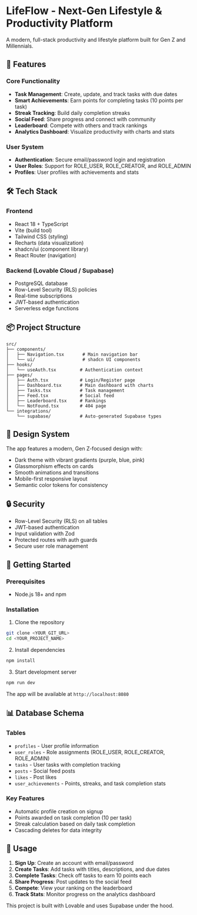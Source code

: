 # LifeFlow - Next-Gen Lifestyle & Productivity Platform

A modern, full-stack productivity and lifestyle platform built for Gen Z and Millennials.

## 🚀 Features

### Core Functionality
- **Task Management**: Create, update, and track tasks with due dates
- **Smart Achievements**: Earn points for completing tasks (10 points per task)
- **Streak Tracking**: Build daily completion streaks
- **Social Feed**: Share progress and connect with community
- **Leaderboard**: Compete with others and track rankings
- **Analytics Dashboard**: Visualize productivity with charts and stats

### User System
- **Authentication**: Secure email/password login and registration
- **User Roles**: Support for ROLE_USER, ROLE_CREATOR, and ROLE_ADMIN
- **Profiles**: User profiles with achievements and stats

## 🛠️ Tech Stack

### Frontend
- React 18 + TypeScript
- Vite (build tool)
- Tailwind CSS (styling)
- Recharts (data visualization)
- shadcn/ui (component library)
- React Router (navigation)

### Backend (Lovable Cloud / Supabase)
- PostgreSQL database
- Row-Level Security (RLS) policies
- Real-time subscriptions
- JWT-based authentication
- Serverless edge functions

## 📦 Project Structure

```
src/
├── components/
│   ├── Navigation.tsx       # Main navigation bar
│   └── ui/                  # shadcn UI components
├── hooks/
│   └── useAuth.tsx         # Authentication context
├── pages/
│   ├── Auth.tsx            # Login/Register page
│   ├── Dashboard.tsx       # Main dashboard with charts
│   ├── Tasks.tsx           # Task management
│   ├── Feed.tsx            # Social feed
│   ├── Leaderboard.tsx     # Rankings
│   └── NotFound.tsx        # 404 page
└── integrations/
    └── supabase/           # Auto-generated Supabase types
```

## 🎨 Design System

The app features a modern, Gen Z-focused design with:
- Dark theme with vibrant gradients (purple, blue, pink)
- Glassmorphism effects on cards
- Smooth animations and transitions
- Mobile-first responsive layout
- Semantic color tokens for consistency

## 🔒 Security

- Row-Level Security (RLS) on all tables
- JWT-based authentication
- Input validation with Zod
- Protected routes with auth guards
- Secure user role management

## 🚀 Getting Started

### Prerequisites
- Node.js 18+ and npm

### Installation

1. Clone the repository
```bash
git clone <YOUR_GIT_URL>
cd <YOUR_PROJECT_NAME>
```

2. Install dependencies
```bash
npm install
```

3. Start development server
```bash
npm run dev
```

The app will be available at `http://localhost:8080`

## 📊 Database Schema

### Tables
- `profiles` - User profile information
- `user_roles` - Role assignments (ROLE_USER, ROLE_CREATOR, ROLE_ADMIN)
- `tasks` - User tasks with completion tracking
- `posts` - Social feed posts
- `likes` - Post likes
- `user_achievements` - Points, streaks, and task completion stats

### Key Features
- Automatic profile creation on signup
- Points awarded on task completion (10 per task)
- Streak calculation based on daily task completion
- Cascading deletes for data integrity

## 🎯 Usage

1. **Sign Up**: Create an account with email/password
2. **Create Tasks**: Add tasks with titles, descriptions, and due dates
3. **Complete Tasks**: Check off tasks to earn 10 points each
4. **Share Progress**: Post updates to the social feed
5. **Compete**: View your ranking on the leaderboard
6. **Track Stats**: Monitor progress on the analytics dashboard



This project is built with Lovable and uses Supabase under the hood.
